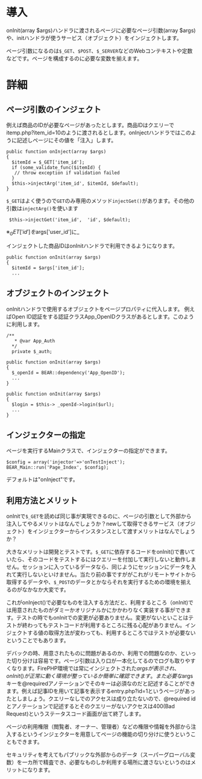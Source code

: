 # 導入 #

onInit(array $args)ハンドラに渡されるページに必要なページ引数(array $args)や、initハンドラが使うサービス（オブジェクト）をインジェクトします。

ページ引数になるのは`$_GET`、`$POST`、`$_SERVER`などのWebコンテキストや定数などです。ページを構成するのに必要な変数を揃えます。

# 詳細 #

## ページ引数のインジェクト ##


例えば商品のIDが必要なページがあったとします。商品IDはクエリーでitemp.php?item\_id=10のように渡されるとします。onInjectハンドラではこのように記述しページにその値を「注入」します。

```
public function onInject(array $args)
{
  $itemId = $_GET['item_id'];
  if (some_validate_func($itemId) {
   // throw exception if validation failed
  }
  $this->injectArg('item_id', $itemId, $default);
}
```

`$_GET`はよく使うので`GET`のみ専用のメソッド`injectGet()`があります。その他の引数は`injectArg()`を使います

```
 $this->injectGet('item_id',  'id', $default);
```
※$_GET['id']を$args['user\_id']に_

インジェクトした商品IDはonInitハンドラで利用できるようになります。

```
public function onInit(array $args)
{
  $itemId = $args['item_id'];
  ...
```

## オブジェクトのインジェクト ##

onInitハンドラで使用するオブジェクトをページプロパティに代入します。
例えばOpen ID認証をする認証クラスApp\_OpenIDクラスがあるとします。このように利用します。

```
/**
   * @var App_Auth
  */
  private $_auth;

public function onInit(array $args)
{
  $_openId = BEAR::dependency('App_OpenID');
  ...
}

public function onInit(array $args)
{
  $login = $this-> _openId->login($url);
  ...
}

```

## インジェクターの指定 ##

ページを実行するMainクラスで、インジェクターの指定ができます。
```
$config = array('injector'=>'onTestInject');
BEAR_Main::run('Page_Index', $config);
```
デフォルトは"onInject"です。

## 利用方法とメリット ##

onInitで`$_GET`を読めば同じ事が実現できるのに、ページの引数として外部から注入してやるメリットはなんでしょうか？newして取得できるサービス（オブジェクト）をインジェクターからインスタンスとして渡すメリットはなんでしょうか？

大きなメリットは開発とテストです。`$_GET`に依存するコードをonInit()で書いていたら、そのコードをテストするにはクエリーを付加して実行しないと動作しません。セッションに入っているデータなら、同じようにセッションにデータを入れて実行しないといけません。当たり前の事ですががこれがリモートサイトから取得するデータや、`$_POST`のデータとかならそれを実行するための環境を揃えるのがなかなか大変です。

これがonInject()で必要なものを注入する方法だと、利用するところ（onInit)では用意されたものがダミーかオリジナルかにかかわりなく実装する事ができます。テストの時でもonInitでの変更が必要ありません。変更がないといことはテストが終わってもテストコードが利用するところに残る心配がありません。インジェクトする値の取得方法が変わっても、利用するところではテストが必要ないということでもあります。

デバックの時、用意されたものに問題があるのか、利用での問題なのか、といった切り分けは容易です。ページ引数は入り口が一本化してるのでログも取りやすくなります。FirePHP環境では常にインジェクトされた$argsが表示され、onInit()が正常に動く環境が整っているか簡単に確認できます。また必要な$argsキーを@requiredアノテーションでそのキーは必須なのだと記述することができます。例えば記事IDを用いて記事を表示するentry.php?id=1というページがあったとしましょう。クエリーなしでのアクセスは成り立たないので、@required idとアノテーションで記述するとそのクエリーがないアクセスは400(Bad Request)というステータスコード画面が出て終了します。

ページの利用権限（閲覧者、オーナー、管理者）などの権限や情報を外部から注入するというインジェクターを用意してページの機能の切り分けに使うということもできます。

セキュリティを考えてもパブリックな外部からのデータ（スーパーグローバル変数）を一カ所で精査でき、必要なものしか利用する場所に渡さないというのはメリットになります。

##  ##